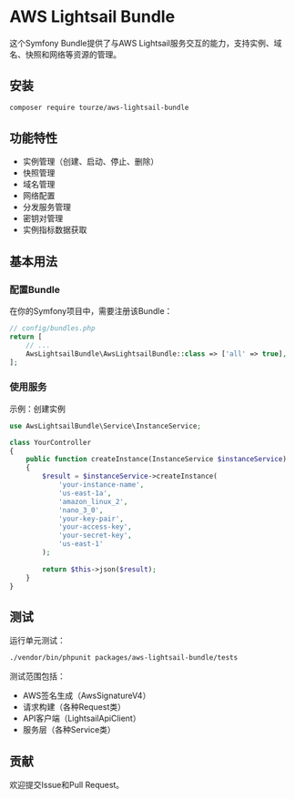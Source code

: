 # AWS Lightsail Bundle

这个Symfony Bundle提供了与AWS Lightsail服务交互的能力，支持实例、域名、快照和网络等资源的管理。

## 安装

```bash
composer require tourze/aws-lightsail-bundle
```

## 功能特性

- 实例管理（创建、启动、停止、删除）
- 快照管理
- 域名管理
- 网络配置
- 分发服务管理
- 密钥对管理
- 实例指标数据获取

## 基本用法

### 配置Bundle

在你的Symfony项目中，需要注册该Bundle：

```php
// config/bundles.php
return [
    // ...
    AwsLightsailBundle\AwsLightsailBundle::class => ['all' => true],
];
```

### 使用服务

示例：创建实例

```php
use AwsLightsailBundle\Service\InstanceService;

class YourController
{
    public function createInstance(InstanceService $instanceService)
    {
        $result = $instanceService->createInstance(
            'your-instance-name',
            'us-east-1a',
            'amazon_linux_2',
            'nano_3_0',
            'your-key-pair',
            'your-access-key',
            'your-secret-key',
            'us-east-1'
        );
        
        return $this->json($result);
    }
}
```

## 测试

运行单元测试：

```bash
./vendor/bin/phpunit packages/aws-lightsail-bundle/tests
```

测试范围包括：
- AWS签名生成（AwsSignatureV4）
- 请求构建（各种Request类）
- API客户端（LightsailApiClient）
- 服务层（各种Service类）

## 贡献

欢迎提交Issue和Pull Request。
